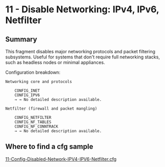 # 11 - Disable Networking: IPv4, IPv6, Netfilter

## Summary

This fragment disables major networking protocols and packet filtering subsystems. Useful for systems that don't require full networking stacks, such as headless nodes or minimal appliances.

Configuration breakdown:

    Networking core and protocols

        CONFIG_INET
        CONFIG_IPV6
        → → No detailed description available.

    Netfilter (firewall and packet mangling)

        CONFIG_NETFILTER
        CONFIG_NF_TABLES
        CONFIG_NF_CONNTRACK
        → → No detailed description available.


## Where to find a cfg sample


[11-Config-Disabled-Network-IPV4-IPV6-Netfilter.cfg](../../beagle-board/6.6.32/packaging/11-Config-Disabled-Network-IPV4-IPV6-Netfilter.cfg)